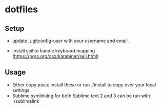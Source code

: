 dotfiles
========

## Setup

+  update ./.gitconfig-user with your username and email.

+ install seil to handle keyboard mapping (https://pqrs.org/osx/karabiner/seil.html)

## Usage

+ Either copy paste install these or run ./install to copy over your local settings
+ Sublime symlinking for both Sublime text 2 and 3 can be run with ./sublimelink